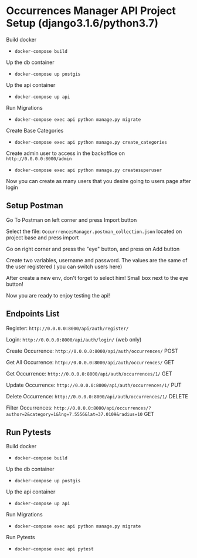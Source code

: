 # Occurrences Manager API Project Setup (django3.1.6/python3.7)

Build docker
 - ```docker-compose build```

Up the db container
 - ```docker-compose up postgis```
 
Up the api container
 - ```docker-compose up api```
 
Run Migrations
 - ```docker-compose exec api python manage.py migrate```

Create Base Categories
 - ```docker-compose exec api python manage.py create_categories```
 
Create admin user to access in the backoffice on ```http://0.0.0.0:8000/admin```
 - ```docker-compose exec api python manage.py createsuperuser```
 
Now you can create as many users that you desire going to users page after login


## Setup Postman

Go To Postman on left corner and press Import button

Select the file: ```OccurrrencesManager.postman_collection.json``` located on project base and press import

Go on right corner and press the "eye" button, and press on Add button

Create two variables, username and password. The values are the same of the user registered ( you can switch users here)

After create a new env, don't forget to select him! Small box next to the eye button!

Now you are ready to enjoy testing the api!

## Endpoints List
Register: ```http://0.0.0.0:8000/api/auth/register/```

Login: ```http://0.0.0.0:8000/api/auth/login/``` (web only)

Create Occurrence: ```http://0.0.0.0:8000/api/auth/occurrences/``` POST

Get All Occurrence: ```http://0.0.0.0:8000/api/auth/occurrences/``` GET

Get Occurrence: ```http://0.0.0.0:8000/api/auth/occurrences/1/``` GET

Update Occurrence: ```http://0.0.0.0:8000/api/auth/occurrences/1/``` PUT

Delete Occurrence: ```http://0.0.0.0:8000/api/auth/occurrences/1/``` DELETE

Filter Occurrences: ```http://0.0.0.0:8000/api/occurrences/?author=2&category=1&lng=7.5556&lat=37.0109&radius=10``` GET


## Run Pytests

Build docker
 - ```docker-compose build```

Up the db container
 - ```docker-compose up postgis```
 
Up the api container
 - ```docker-compose up api```
 
Run Migrations
 - ```docker-compose exec api python manage.py migrate```

Run Pytests
 - ```docker-compose exec api pytest```
 


